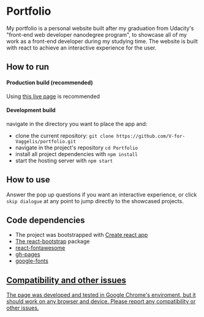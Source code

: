 # Portfolio

My portfolio is a personal website built after my graduation from Udacity's "front-end web developer nanodegree program", to showcase all of my work as a front-end developer during my studying time. The website is built with react to achieve an interactive experience for the user.

## How to run

#### Production build (recommended)

Using <a href="https://v-for-vaggelis.github.io/portfolio/">this live page</a> is recommended

#### Development build

navigate in the directory you want to place the app and:

* clone the current repository: `git clone https://github.com/V-for-Vaggelis/portfolio.git`
* navigate in the project's repository `cd Portfolio`
* install all project dependencies with `npm install`
* start the hosting server with `npm start`

## How to use

Answer the pop up questions if you want an interactive experience, or click `skip dialogue` at any point to jump directly to the showcased projects.

## Code dependencies

<ul>
<li>The project was bootstrapped with <a href="https://github.com/facebook/create-react-app"> Create react app</li>
<li>The <a href="https://react-bootstrap.github.io/getting-started/introduction/">react-bootstrap</a> package</li>
<li><a href="https://github.com/FortAwesome/react-fontawesome">react-fontawesome</a></li>
<li><a href="https://www.npmjs.com/package/gh-pages">gh-pages</a></li>
<li><a href="https://fonts.google.com/">google-fonts</li>
</ul>

## Compatibility and other issues

The page was developed and tested in Google Chrome's  enviroment, but it should work on any browser and device. Please report any compatibility or other issues.
